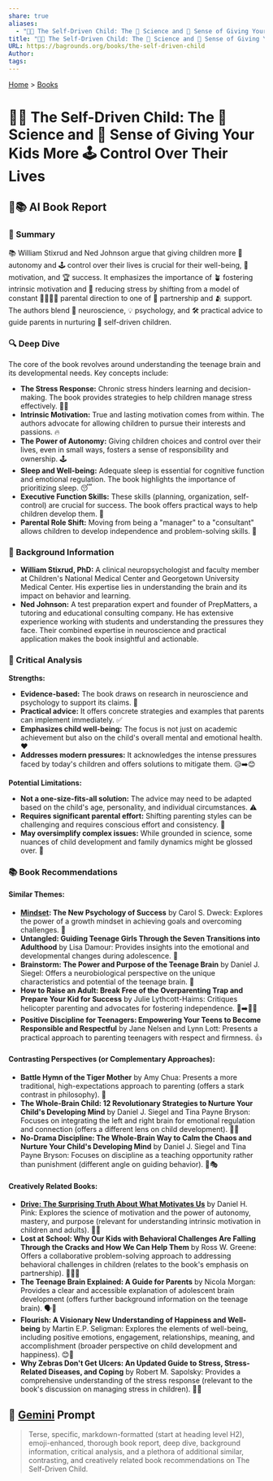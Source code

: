 ```yaml
---
share: true
aliases:
  - "👨‍🚀 The Self-Driven Child: The 🔬 Science and 🤔 Sense of Giving Your Kids More 🕹️ Control Over Their Lives"
title: "👨‍🚀 The Self-Driven Child: The 🔬 Science and 🤔 Sense of Giving Your Kids More 🕹️ Control Over Their Lives"
URL: https://bagrounds.org/books/the-self-driven-child
Author: 
tags: 
---
```

[Home](../index.md) > [Books](./index.md)  
# 👨‍🚀 The Self-Driven Child: The 🔬 Science and 🤔 Sense of Giving Your Kids More 🕹️ Control Over Their Lives  
## 🤖📚 AI Book Report   
### 📝 Summary  
  
📚 William Stixrud and Ned Johnson argue that giving children more 🔑 autonomy and 🕹️ control over their lives is crucial for their well-being, 💖 motivation, and 🏆 success. It emphasizes the importance of 🪴 fostering intrinsic motivation and 🧘 reducing stress by shifting from a model of constant 👨‍👩‍👧‍👦 parental direction to one of 🤝 partnership and 🫂 support. The authors blend 🧠 neuroscience, 💡 psychology, and 🛠️ practical advice to guide parents in nurturing 🌱 self-driven children.  
  
### 🔍 Deep Dive  
  
The core of the book revolves around understanding the teenage brain and its developmental needs. Key concepts include:  
  
* **The Stress Response:** Chronic stress hinders learning and decision-making. The book provides strategies to help children manage stress effectively. 🧘‍♀️  
* **Intrinsic Motivation:** True and lasting motivation comes from within. The authors advocate for allowing children to pursue their interests and passions. 🔥  
* **The Power of Autonomy:** Giving children choices and control over their lives, even in small ways, fosters a sense of responsibility and ownership. 🕹️  
* **Sleep and Well-being:** Adequate sleep is essential for cognitive function and emotional regulation. The book highlights the importance of prioritizing sleep. 😴  
* **Executive Function Skills:** These skills (planning, organization, self-control) are crucial for success. The book offers practical ways to help children develop them. 🧠  
* **Parental Role Shift:** Moving from being a "manager" to a "consultant" allows children to develop independence and problem-solving skills. 🤝  
  
### 👤 Background Information  
  
* **William Stixrud, PhD:** A clinical neuropsychologist and faculty member at Children's National Medical Center and Georgetown University Medical Center. His expertise lies in understanding the brain and its impact on behavior and learning.  
* **Ned Johnson:** A test preparation expert and founder of PrepMatters, a tutoring and educational consulting company. He has extensive experience working with students and understanding the pressures they face. Their combined expertise in neuroscience and practical application makes the book insightful and actionable.  
  
### 🤔 Critical Analysis  
  
**Strengths:**  
  
* **Evidence-based:** The book draws on research in neuroscience and psychology to support its claims. 🔬  
* **Practical advice:** It offers concrete strategies and examples that parents can implement immediately. ✅  
* **Emphasizes child well-being:** The focus is not just on academic achievement but also on the child's overall mental and emotional health. ❤️  
* **Addresses modern pressures:** It acknowledges the intense pressures faced by today's children and offers solutions to mitigate them. 😥➡️😊  
  
**Potential Limitations:**  
  
* **Not a one-size-fits-all solution:** The advice may need to be adapted based on the child's age, personality, and individual circumstances. ⚠️  
* **Requires significant parental effort:** Shifting parenting styles can be challenging and requires conscious effort and consistency. 💪  
* **May oversimplify complex issues:** While grounded in science, some nuances of child development and family dynamics might be glossed over. 🤏  
  
### 📚 Book Recommendations  
  
#### Similar Themes:  
  
* **[Mindset](./mindset.md): The New Psychology of Success** by Carol S. Dweck: Explores the power of a growth mindset in achieving goals and overcoming challenges. 🌱  
* **Untangled: Guiding Teenage Girls Through the Seven Transitions into Adulthood** by Lisa Damour: Provides insights into the emotional and developmental changes during adolescence. 👧  
* **Brainstorm: The Power and Purpose of the Teenage Brain** by Daniel J. Siegel: Offers a neurobiological perspective on the unique characteristics and potential of the teenage brain. 🧠  
* **How to Raise an Adult: Break Free of the Overparenting Trap and Prepare Your Kid for Success** by Julie Lythcott-Haims: Critiques helicopter parenting and advocates for fostering independence. 🚁➡️🚶‍♀️  
* **Positive Discipline for Teenagers: Empowering Your Teens to Become Responsible and Respectful** by Jane Nelsen and Lynn Lott: Presents a practical approach to parenting teenagers with respect and firmness. 👍  
  
#### Contrasting Perspectives (or Complementary Approaches):  
  
* **Battle Hymn of the Tiger Mother** by Amy Chua: Presents a more traditional, high-expectations approach to parenting (offers a stark contrast in philosophy). 🐅  
* **The Whole-Brain Child: 12 Revolutionary Strategies to Nurture Your Child's Developing Mind** by Daniel J. Siegel and Tina Payne Bryson: Focuses on integrating the left and right brain for emotional regulation and connection (offers a different lens on child development). 🧠🤝  
* **No-Drama Discipline: The Whole-Brain Way to Calm the Chaos and Nurture Your Child's Developing Mind** by Daniel J. Siegel and Tina Payne Bryson: Focuses on discipline as a teaching opportunity rather than punishment (different angle on guiding behavior). 🚫🎭  
  
#### Creatively Related Books:  
  
* **[Drive: The Surprising Truth About What Motivates Us](./drive-the-surprising-truth-about-what-motivates-us.md)** by Daniel H. Pink: Explores the science of motivation and the power of autonomy, mastery, and purpose (relevant for understanding intrinsic motivation in children and adults). 🚀🎯  
* **Lost at School: Why Our Kids with Behavioral Challenges Are Falling Through the Cracks and How We Can Help Them** by Ross W. Greene: Offers a collaborative problem-solving approach to addressing behavioral challenges in children (relates to the book's emphasis on partnership). 🧑‍🏫🤝  
* **The Teenage Brain Explained: A Guide for Parents** by Nicola Morgan: Provides a clear and accessible explanation of adolescent brain development (offers further background information on the teenage brain). 🗣️🧠  
* **Flourish: A Visionary New Understanding of Happiness and Well-being** by Martin E.P. Seligman: Explores the elements of well-being, including positive emotions, engagement, relationships, meaning, and accomplishment (broader perspective on child development and happiness). 😊🌟  
* **Why Zebras Don't Get Ulcers: An Updated Guide to Stress, Stress-Related Diseases, and Coping** by Robert M. Sapolsky: Provides a comprehensive understanding of the stress response (relevant to the book's discussion on managing stress in children). 🦓🧘  
  
## 💬 [Gemini](https://gemini.google.com) Prompt  
> Terse, specific, markdown-formatted (start at heading level H2), emoji-enhanced, thorough book report, deep dive, background information, critical analysis, and a plethora of additional similar, contrasting, and creatively related book recommendations on The Self-Driven Child.